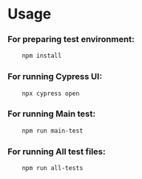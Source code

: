 # Usage

### For preparing test environment:

```bash
    npm install
```

### For running Cypress UI:

```bash
    npx cypress open
```

### For running Main test:

```bash
    npm run main-test
```

### For running All test files:

```bash
    npm run all-tests
```
